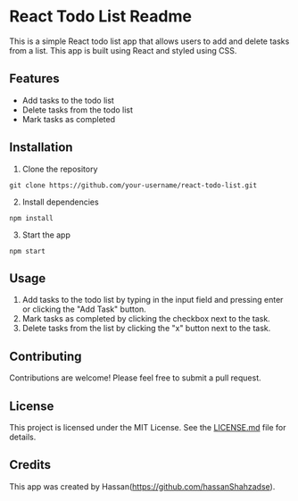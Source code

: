 # React Todo List Readme

This is a simple React todo list app that allows users to add and delete tasks from a list. This app is built using React and styled using CSS.

## Features
- Add tasks to the todo list
- Delete tasks from the todo list
- Mark tasks as completed

## Installation
1. Clone the repository
```
git clone https://github.com/your-username/react-todo-list.git
```

2. Install dependencies
```
npm install
```

3. Start the app
```
npm start
```

## Usage
1. Add tasks to the todo list by typing in the input field and pressing enter or clicking the "Add Task" button.
2. Mark tasks as completed by clicking the checkbox next to the task.
3. Delete tasks from the list by clicking the "x" button next to the task.

## Contributing
Contributions are welcome! Please feel free to submit a pull request.

## License
This project is licensed under the MIT License. See the [LICENSE.md](LICENSE.md) file for details.

## Credits
This app was created by Hassan(https://github.com/hassanShahzadse).
